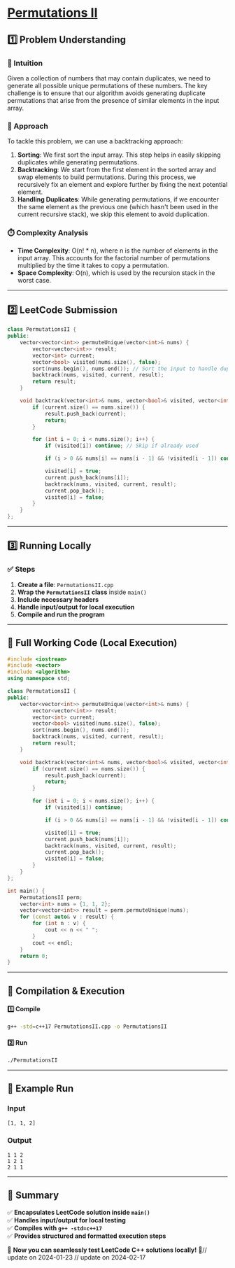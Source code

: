 # **[Permutations II](https://leetcode.com/problems/permutations-ii/description/)**  

## **1️⃣ Problem Understanding**  
### **📌 Intuition**  
Given a collection of numbers that may contain duplicates, we need to generate all possible unique permutations of these numbers. The key challenge is to ensure that our algorithm avoids generating duplicate permutations that arise from the presence of similar elements in the input array.

### **🚀 Approach**  
To tackle this problem, we can use a backtracking approach:
1. **Sorting**: We first sort the input array. This step helps in easily skipping duplicates while generating permutations.
2. **Backtracking**: We start from the first element in the sorted array and swap elements to build permutations. During this process, we recursively fix an element and explore further by fixing the next potential element. 
3. **Handling Duplicates**: While generating permutations, if we encounter the same element as the previous one (which hasn't been used in the current recursive stack), we skip this element to avoid duplication.

### **⏱️ Complexity Analysis**  
- **Time Complexity**: O(n! * n), where n is the number of elements in the input array. This accounts for the factorial number of permutations multiplied by the time it takes to copy a permutation.
- **Space Complexity**: O(n), which is used by the recursion stack in the worst case.

---  

## **2️⃣ LeetCode Submission**  
```cpp
class PermutationsII {
public:
    vector<vector<int>> permuteUnique(vector<int>& nums) {
        vector<vector<int>> result;
        vector<int> current;
        vector<bool> visited(nums.size(), false);
        sort(nums.begin(), nums.end()); // Sort the input to handle duplicates
        backtrack(nums, visited, current, result);
        return result;
    }

    void backtrack(vector<int>& nums, vector<bool>& visited, vector<int>& current, vector<vector<int>>& result) {
        if (current.size() == nums.size()) {
            result.push_back(current);
            return;
        }

        for (int i = 0; i < nums.size(); i++) {
            if (visited[i]) continue; // Skip if already used

            if (i > 0 && nums[i] == nums[i - 1] && !visited[i - 1]) continue; // Skip duplicates

            visited[i] = true;
            current.push_back(nums[i]);
            backtrack(nums, visited, current, result);
            current.pop_back();
            visited[i] = false;
        }
    }
};  
```  

---  

## **3️⃣ Running Locally**  
### **✅ Steps**  
1. **Create a file**: `PermutationsII.cpp`  
2. **Wrap the `PermutationsII` class** inside `main()`  
3. **Include necessary headers**  
4. **Handle input/output for local execution**  
5. **Compile and run the program**  

---  

## **📝 Full Working Code (Local Execution)**  
```cpp
#include <iostream>
#include <vector>
#include <algorithm>
using namespace std;

class PermutationsII {
public:
    vector<vector<int>> permuteUnique(vector<int>& nums) {
        vector<vector<int>> result;
        vector<int> current;
        vector<bool> visited(nums.size(), false);
        sort(nums.begin(), nums.end());
        backtrack(nums, visited, current, result);
        return result;
    }

    void backtrack(vector<int>& nums, vector<bool>& visited, vector<int>& current, vector<vector<int>>& result) {
        if (current.size() == nums.size()) {
            result.push_back(current);
            return;
        }

        for (int i = 0; i < nums.size(); i++) {
            if (visited[i]) continue;

            if (i > 0 && nums[i] == nums[i - 1] && !visited[i - 1]) continue;

            visited[i] = true;
            current.push_back(nums[i]);
            backtrack(nums, visited, current, result);
            current.pop_back();
            visited[i] = false;
        }
    }
};

int main() {
    PermutationsII perm;
    vector<int> nums = {1, 1, 2};
    vector<vector<int>> result = perm.permuteUnique(nums);
    for (const auto& v : result) {
        for (int n : v) {
            cout << n << " ";
        }
        cout << endl;
    }
    return 0;
}
```  

---  

## **🔧 Compilation & Execution**  
#### **1️⃣ Compile**  
```bash
g++ -std=c++17 PermutationsII.cpp -o PermutationsII
```  

#### **2️⃣ Run**  
```bash
./PermutationsII
```  

---  

## **🎯 Example Run**  
### **Input**  
```
[1, 1, 2]
```  
### **Output**  
```
1 1 2 
1 2 1 
2 1 1 
```  

---  

## **📌 Summary**  
✅ **Encapsulates LeetCode solution inside `main()`**  
✅ **Handles input/output for local testing**  
✅ **Compiles with `g++ -std=c++17`**  
✅ **Provides structured and formatted execution steps**  

🚀 **Now you can seamlessly test LeetCode C++ solutions locally!** 🚀// update on 2024-01-23
// update on 2024-02-17
